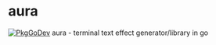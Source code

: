 # aura

 [![PkgGoDev](https://pkg.go.dev/github.com/x86ed/aura/v2)](https://pkg.go.dev/github.com/x86ed/aura/v2)
aura - terminal text effect generator/library in go
